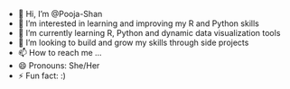 - 👋 Hi, I’m @Pooja-Shan
- 👀 I’m interested in learning and improving my R and Python skills
- 🌱 I’m currently learning R, Python and dynamic data visualization tools
- 💞️ I’m looking to build and grow my skills through side projects
- 📫 How to reach me ...
- 😄 Pronouns: She/Her
- ⚡ Fun fact: :) 

<!---
Pooja-Shan/Pooja-Shan is a ✨ special ✨ repository because its `README.md` (this file) appears on your GitHub profile.
You can click the Preview link to take a look at your changes.
--->
